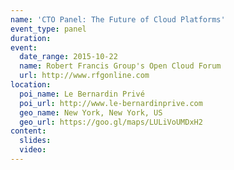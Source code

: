 ```yaml
---
name: 'CTO Panel: The Future of Cloud Platforms'
event_type: panel
duration:
event:
  date_range: 2015-10-22
  name: Robert Francis Group's Open Cloud Forum
  url: http://www.rfgonline.com
location:
  poi_name: Le Bernardin Privé
  poi_url: http://www.le-bernardinprive.com
  geo_name: New York, New York, US
  geo_url: https://goo.gl/maps/LULiVoUMDxH2
content:
  slides:
  video:
---
```

